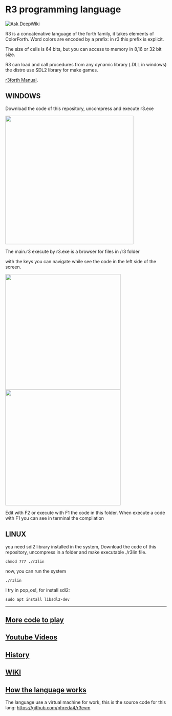 # R3 programming language

[![Ask DeepWiki](https://deepwiki.com/badge.svg)](https://deepwiki.com/phreda4/r3)

R3 is a concatenative language of the forth family, it takes elements of ColorForth. 
Word colors are encoded by a prefix: in r3 this prefix is explicit.

The size of cells is 64 bits, but you can access to memory in 8,16 or 32 bit size.

R3 can load and call procedures from any dynamic library (.DLL in windows) the distro use SDL2 library for make games.

[r3forth Manual](https://github.com/phreda4/r3/wiki/r4forth-Manual).

## WINDOWS
Download the code of this repository, uncompress and execute r3.exe

<img src="https://github.com/user-attachments/assets/e74f5e43-7988-4d20-a2ed-20de9cca0521" width="400">

The main.r3 execute by r3.exe is a browser for files in /r3 folder

with the keys you can navigate while see the code in the left side of the screen.

<img src="https://github.com/user-attachments/assets/10b82f55-4155-4832-bef3-9e664712c338" width="360"><img src="https://github.com/user-attachments/assets/42410ae3-31e4-4853-b352-adedbd34e295" width="360">

Edit with F2 or execute with F1 the code in this folder. When execute a code with F1 you can see in terminal the compilation

## LINUX
you need sdl2 library installed in the system, Download the code of this repository, uncompress in a folder and make executable ./r3lin file.

```
chmod 777 ./r3lin
```

now, you can run the system

```
./r3lin
```

I try in pop_os!, for install sdl2:
```
sudo apt install libsdl2-dev
```

***

## [More code to play](https://github.com/phreda4/r3-games)

## [Youtube Videos](https://www.youtube.com/@pablohreda)

## [History](https://github.com/phreda4/r3/wiki/History)

## [WIKI](https://github.com/phreda4/r3/wiki/Welcome-to-the-r3-wiki!)

## [How the language works](https://github.com/phreda4/r3/wiki/Mini-Manual-R3)

The language use a virtual machine for work, this is the source code for this lang:
https://github.com/phreda4/r3evm

